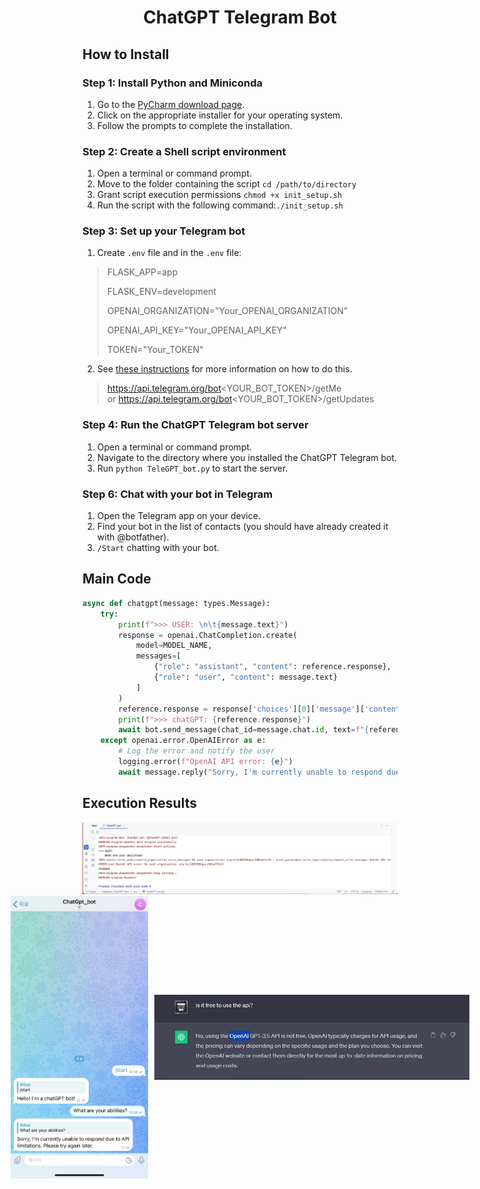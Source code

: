 # <div align="center"> ChatGPT Telegram Bot

## How to Install

### Step 1: Install Python and Miniconda

1. Go to the [PyCharm download page](https://www.jetbrains.com/ko-kr/pycharm/download/?section=mac).
3. Click on the appropriate installer for your operating system.
3. Follow the prompts to complete the installation.

### Step 2: Create a Shell script environment

1. Open a terminal or command prompt.
2. Move to the folder containing the script `cd /path/to/directory`
3. Grant script execution permissions `chmod +x init_setup.sh`
4. Run the script with the following command:`./init_setup.sh`


### Step 3: Set up your Telegram bot

1. Create `.env` file and in the `.env` file:
> FLASK_APP=app 
> 
> FLASK_ENV=development
> 
> OPENAI_ORGANIZATION="Your_OPENAI_ORGANIZATION"
> 
> OPENAI_API_KEY="Your_OPENAI_API_KEY"
> 
> TOKEN="Your_TOKEN"
2. See [these instructions](https://core.telegram.org/bots/tutorial#obtain-your-bot-token) for more information on how to do this.
> https://api.telegram.org/bot<YOUR_BOT_TOKEN>/getMe  
or
> https://api.telegram.org/bot<YOUR_BOT_TOKEN>/getUpdates
 
### Step 4: Run the ChatGPT Telegram bot server
1. Open a terminal or command prompt.
2. Navigate to the directory where you installed the ChatGPT Telegram bot.
3. Run `python TeleGPT_bot.py` to start the server.

### Step 6: Chat with your bot in Telegram

1. Open the Telegram app on your device.
2. Find your bot in the list of contacts (you should have already created it with @botfather).
3. `/Start` chatting with your bot.

## Main Code
```python
async def chatgpt(message: types.Message):
    try:
        print(f">>> USER: \n\t{message.text}")
        response = openai.ChatCompletion.create(
            model=MODEL_NAME,
            messages=[
                {"role": "assistant", "content": reference.response},
                {"role": "user", "content": message.text}
            ]
        )
        reference.response = response['choices'][0]['message']['content']
        print(f">>> chatGPT: {reference.response}")
        await bot.send_message(chat_id=message.chat.id, text=f"{reference.response}")
    except openai.error.OpenAIError as e:
        # Log the error and notify the user
        logging.error(f"OpenAI API error: {e}")
        await message.reply("Sorry, I'm currently unable to respond due to API limitations. Please try again later.")
```
## Execution Results
<a href="#" target="_blank">
  <img src="image/Run code.png" width="1200"/>
 <div style="display: flex; align-items: center; justify-content: center;">
    <img src="image/ChatGPT_TeleBot.jpg" width="220" style="margin-right: 10px;" />
    <img src="image/API not supported.webp" width="580"/>
</div>


